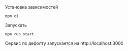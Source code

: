 Установка зависимостей 
```
npm ci
```
Запускать 

```
npm run start
```

Сервис по дефолту запускается на http://localhost:3000
